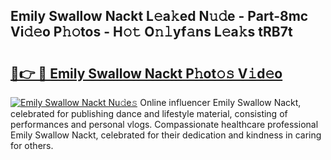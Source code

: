 ## Emily Swallow Nackt L𝚎a𝚔ed N𝚞𝚍e - Part-8mc Vi𝚍𝚎o P𝚑𝚘tos - H𝚘𝚝 O𝚗𝚕yf𝚊ns L𝚎a𝚔s tRB7t

# <h2><a href="http://kf36cgc.oniu.top/?m=Emily+Swallow+Nackt">🔗👉 🔴 Emily Swallow Nackt P𝚑ot𝚘𝚜 V𝚒d𝚎o</a></h2>

[![Emily Swallow Nackt Nu𝚍e𝚜](https://i.imgur.com/0qMVB7G.gif)](http://kf36cgc.oniu.top/?m=Emily+Swallow+Nackt)
Online influencer Emily Swallow Nackt, celebrated for publishing dance and lifestyle material, consisting of performances and personal vlogs. Compassionate healthcare professional Emily Swallow Nackt, celebrated for their dedication and kindness in caring for others.  
